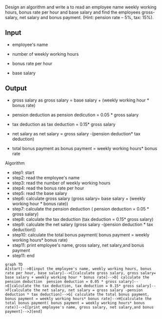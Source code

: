  Design an algorithm and write a to read an employee name weekly working hours, bonus rate per hour and
base salary and find the employees gross-salary, net salary and bonus payment. (Hint: pension rate – 5%,
tax: 15%). 

## Input
- employee's name
  
- number of weekly working hours
  
- bonus rate per hour
  
- base salary
  
## Output 
- gross salary
              as gross salary = base salary + (weekly working hour * bonus rate)
  
- pension deduction
              as pension dedicution = 0.05 * gross salary
  
 - tax deduction 
              as tax deduction = 0.15* gross salary
  
 - net salary
              as net salary = gross salary -(pension deduction* tax deduction)
  
 - total bonus payment
              as bonus payment = weekly working hours* bonus rate

Algorithm

* step1: start
* step2: read the employee's name
* step3: read the number of weekly working hours
* step4: read the bonus rate per hour
* step5: read the base salary
* step6: calculate gross salary (gross salary=  base salary + (weekly working hour * bonus rate))
* step7: calculate the pension deduction ( pension deduction = 0.05 * gross salary)
* step8: calculate the tax deduction (tax deduction = 0.15* gross salary)
* step9: calculate the net salary (gross salary -(pension deduction * tax deduction))
* step10: calculate the total bonus payment( bonus payment = weekly working hours* bonus rate)
* step11: print employee's name, gross salary, net salary,and bonus payment
* step11: end

```mermaid
graph TD
A[start]-->B[input the employee's name, weekly working hours, bonus rate per hour, base salary]-->C[calculate gross salary, gross salary=  base salary + weekly working hour * bonus rate]-->D[ calculate the pension deduction  pension deduction = 0.05 * gross salary]-->E[calculate the tax deduction, tax deduction = 0.15* gross salary]-->F[calculate the net salary, net salary = gross salary -pension deduction * tax deduction]-->G[ calculate the total bonus payment, bonus payment = weekly working hours* bonus rate]-->H[calculate the total bonus payment( bonus payment = weekly working hours* bonus rate)]-->I[print employee's name, gross salary, net salary,and bonus payment]-->J[end]
